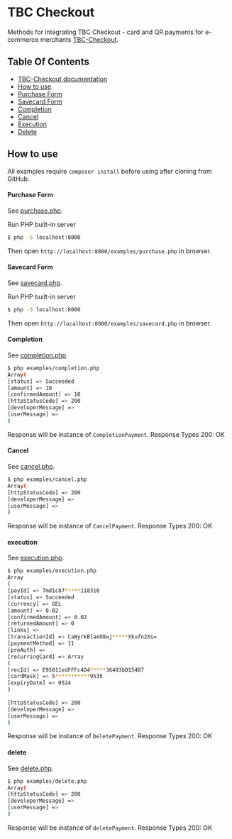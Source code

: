 # TBC Checkout

Methods for integrating TBC Checkout - card and QR payments for e-commerce merchants [TBC-Checkout](https://developers.tbcbank.ge/docs/tpay---web-payments/1/overview).

## Table Of Contents

- [TBC-Checkout documentation](https://developers.tbcbank.ge/docs/tpay---web-payments/1/overview)
- [How to use](#how-to-use)
- [Purchase Form](#purchase-form)
- [Savecard Form](#savecard-form)
- [Completion](#completion)
- [Cancel](#cancel)
- [Execution](#execution)
- [Delete](#delete)
                                  
## How to use

All examples require `composer install` before using after cloning from GitHub.                                  

#### Purchase Form

See [purchase.php](examples/purchase.php).

Run PHP built-in server

```bash
$ php -S localhost:8000
```

Then open `http://localhost:8000/examples/purchase.php` in browser.



#### Savecard Form

See [savecard.php](examples/savecard.php).

Run PHP built-in server

```bash
$ php -S localhost:8000
```

Then open `http://localhost:8000/examples/savecard.php` in browser.



#### Completion

See [completion.php](examples/completion.php).

```bash
$ php examples/completion.php 
Array(
[status] => Succeeded
[amount] => 10
[confirmedAmount] => 10
[httpStatusCode] => 200
[developerMessage] =>
[userMessage] =>
)
```

Response will be instance of `CompletionPayment`. 
Response Types
200: OK


#### Cancel

See [cancel.php](examples/cancel.php).

```bash
$ php examples/cancel.php 
Array(
[httpStatusCode] => 200
[developerMessage] =>
[userMessage] =>
)
```

Response will be instance of `CancelPayment`. 
Response Types
200: OK



#### execution

See [execution.php](examples/execution.php).

```bash
$ php examples/execution.php 
Array
(
[payId] => 7md1c87*****118316
[status] => Succeeded
[currency] => GEL
[amount] => 0.02
[confirmedAmount] => 0.02
[returnedAmount] => 0
[links] =>
[transactionId] => CaWyrkBlaeO8wj*****Xkufn2Xs=
[paymentMethod] => 11
[preAuth] =>
[recurringCard] => Array
(
[recId] => E95011edFFFc4D4*****36493bD154B7
[cardMask] => 5***********9535
[expiryDate] => 0524
)
                                                                            
[httpStatusCode] => 200
[developerMessage] =>
[userMessage] =>
)
```

Response will be instance of `DeletePayment`. 
Response Types
200: OK


#### delete

See [delete.php](examples/delete.php).

```bash
$ php examples/delete.php 
Array(
[httpStatusCode] => 200
[developerMessage] =>
[userMessage] =>
)
```

Response will be instance of `deletePayment`. 
Response Types
200: OK

